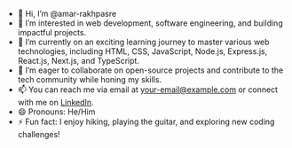 - 👋 Hi, I’m @amar-rakhpasre
- 👀 I’m interested in web development, software engineering, and building impactful projects.
- 🌱 I’m currently on an exciting learning journey to master various web technologies, including HTML, CSS, JavaScript, Node.js, Express.js, React.js, Next.js, and TypeScript.
- 💼 I’m eager to collaborate on open-source projects and contribute to the tech community while honing my skills.
- 📫 You can reach me via email at [your-email@example.com](mailto:rakhpasreamar@gmail.com) or connect with me on [LinkedIn](https://www.linkedin.com/in/amar-rakhpasre/).
- 😄 Pronouns: He/Him
- ⚡ Fun fact: I enjoy hiking, playing the guitar, and exploring new coding challenges!
